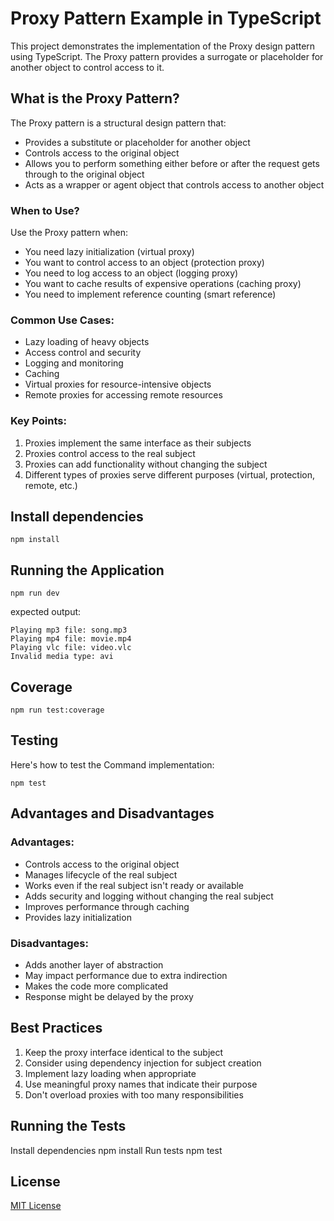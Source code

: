 # Proxy Pattern Example in TypeScript

This project demonstrates the implementation of the Proxy design pattern using TypeScript. The Proxy pattern provides a surrogate or placeholder for another object to control access to it.

## What is the Proxy Pattern?

The Proxy pattern is a structural design pattern that:
- Provides a substitute or placeholder for another object
- Controls access to the original object
- Allows you to perform something either before or after the request gets through to the original object
- Acts as a wrapper or agent object that controls access to another object

### When to Use?

Use the Proxy pattern when:
- You need lazy initialization (virtual proxy)
- You want to control access to an object (protection proxy)
- You need to log access to an object (logging proxy)
- You want to cache results of expensive operations (caching proxy)
- You need to implement reference counting (smart reference)

### Common Use Cases:
- Lazy loading of heavy objects
- Access control and security
- Logging and monitoring
- Caching
- Virtual proxies for resource-intensive objects
- Remote proxies for accessing remote resources

### Key Points:
1. Proxies implement the same interface as their subjects
2. Proxies control access to the real subject
3. Proxies can add functionality without changing the subject
4. Different types of proxies serve different purposes (virtual, protection, remote, etc.)

## Install dependencies
```shell
npm install
```

## Running the Application
```shell
npm run dev
```
expected output:
```shell
Playing mp3 file: song.mp3
Playing mp4 file: movie.mp4
Playing vlc file: video.vlc
Invalid media type: avi
```

## Coverage
```shell
npm run test:coverage
```

## Testing
Here's how to test the Command implementation:

```shell
npm test
```

## Advantages and Disadvantages

### Advantages:
- Controls access to the original object
- Manages lifecycle of the real subject
- Works even if the real subject isn't ready or available
- Adds security and logging without changing the real subject
- Improves performance through caching
- Provides lazy initialization

### Disadvantages:
- Adds another layer of abstraction
- May impact performance due to extra indirection
- Makes the code more complicated
- Response might be delayed by the proxy

## Best Practices

1. Keep the proxy interface identical to the subject
2. Consider using dependency injection for subject creation
3. Implement lazy loading when appropriate
4. Use meaningful proxy names that indicate their purpose
5. Don't overload proxies with too many responsibilities

## Running the Tests

Install dependencies
npm install
Run tests
npm test

## License

[MIT License](LICENSE)